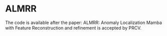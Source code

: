 # ALMRR
The code is available after the paper: ALMRR: Anomaly Localization Mamba with Feature Reconstruction and refinement is accepted by PRCV.
